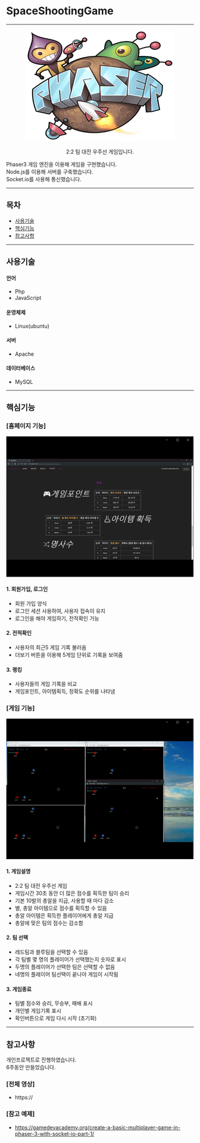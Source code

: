 # SpaceShootingGame
* * *
<p align="center">
    <img src="https://raw.githubusercontent.com/kkyu92/SpaceShootingGame/master/multiGame/public/img/phaser_background.png" alt="liveAuction logo" width="400" height="300"></p>
<div style="text-align: center">2:2 팀 대전 우주선 게임입니다.</div>

Phaser3 게임 엔진을 이용해 게임을 구현했습니다.  
Node.js를 이용해 서버를 구축했습니다.  
Socket.io를 사용해 통신했습니다.

- - -
## 목차

- [사용기술](#사용기술)
- [핵심기능](#핵심기능)
- [참고사항](#참고사항)

- - -
## 사용기술

#### 언어
- Php
- JavaScript

#### 운영체제
- Linux(ubuntu)

#### 서버
- Apache

#### 데이터베이스
- MySQL

- - -
## 핵심기능

### [홈페이지 기능]  
<img src="https://raw.githubusercontent.com/kkyu92/SpaceShootingGame/master/multiGame/public/img/homePage.png"></img>
#### 1. 회원가입, 로그인 

- 회원 가입 양식  
- 로그인 세션 사용하여, 사용자 접속이 유지   
- 로그인을 해야 게임하기, 전적확인 가능

#### 2. 전적확인 

- 사용자의 최근5 게임 기록 불러옴
- 더보기 버튼을 이용해 5게임 단위로 기록을 보여줌

#### 3. 랭킹

- 사용자들의 게임 기록을 비교
- 게임포인트, 아이템획득, 정확도 순위를 나타냄

### [게임 기능]  
<img src="https://raw.githubusercontent.com/kkyu92/SpaceShootingGame/master/multiGame/public/img/game.png"></img>
#### 1. 게임설명 

-  2:2 팀 대전 우주선 게임
- 게임시간 30초 동안 더 많은 점수를 획득한 팀이 승리
- 기본 10발의 총알을 지급, 사용할 때 마다 감소
- 별, 총알 아이템으로 점수를 획득할 수 있음
- 총알 아이템은 획득한 플레이어에게 총알 지급
- 총알에 맞은 팀의 점수는 감소함

#### 2. 팀 선택 

- 레드팀과 블루팀을 선택할 수 있음
- 각 팀별 몇 명의 플레이어가 선택했는지 숫자로 표시
- 두명의 플레이어가 선택한 팀은 선택할 수 없음
- 네명의 플레이어 팀선택이 끝나야 게임이 시작됨

#### 3. 게임종료

- 팀별 점수와 승리, 무승부, 패배 표시
- 개인별 게임기록 표시
- 확인버튼으로 게임 다시 시작 (초기화)

- - -
## 참고사항

개인프로젝트로 진행하였습니다.  
6주동안 만들었습니다.

### [전체 영상] 
- https://

### [참고 예제] 
- https://gamedevacademy.org/create-a-basic-multiplayer-game-in-phaser-3-with-socket-io-part-1/
